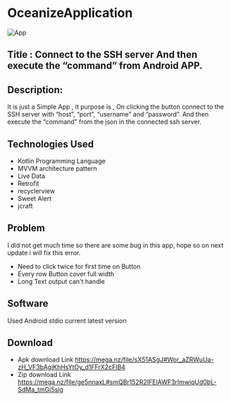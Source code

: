 # OceanizeApplication

![App](https://user-images.githubusercontent.com/16523273/116777753-e1300d00-aa8f-11eb-916a-4dd6ccee53d6.gif)


## Title  : Connect to the SSH server And then execute the “command” from Android APP.

## Description: 
It is just a Simple App , it purpose is , On clicking the button connect to the SSH server with “host”, “port”, “username” and “password”. 
And then execute the “command” from the json in the connected ssh server.

## Technologies Used 
* Kotlin Programming Language
* MVVM architecture pattern
* Live Data
* Retrofit
* recyclerview
* Sweet Alert 
* jcraft

## Problem 
I did not get much time so there are some bug in this app,
hope so on next update i will fix this error.
* Need to click twice for first time on Button
* Every row Button cover full width
* Long Text output can't handle 

 
## Software
Used Android stdio current latest version
## Download 
* Apk download Link https://mega.nz/file/sX51ASgJ#Wor_aZRWuUa-zH_VF3bAgiKhHsYtOy_d1FFrX2cFIB4
* Zip download Link https://mega.nz/file/ge5nnaxL#smQBr152R2IFElAWF3rImwiqUd0bL-SdMa_tmGi5sig
